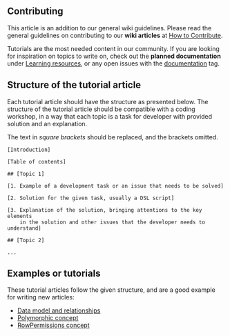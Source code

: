 ## Contributing

This article is an addition to our general wiki guidelines.
Please read the general guidelines on contributing to our **wiki articles** at [How to Contribute](How-to-Contribute).

Tutorials are the most needed content in our community.
If you are looking for inspiration on topics to write on, check out the **planned documentation**
under [Learning resources](https://github.com/Rhetos/Rhetos/issues/118), or any open issues with the [documentation](https://github.com/Rhetos/Rhetos/labels/documentation) tag.

## Structure of the tutorial article

Each tutorial article should have the structure as presented below.
The structure of the tutorial article should be compatible with a coding workshop, in a way that each topic is a task for developer with provided solution and an explanation.

The text in *square brackets* should be replaced, and the brackets omitted.

    [Introduction]

    [Table of contents]

    ## [Topic 1]

    [1. Example of a development task or an issue that needs to be solved]

    [2. Solution for the given task, usually a DSL script]

    [3. Explanation of the solution, bringing attentions to the key elements
        in the solution and other issues that the developer needs to understand]

    ## [Topic 2]

    ...

## Examples or tutorials

These tutorial articles follow the given structure, and are a good example for writing new articles:

* [Data model and relationships](Data-model-and-relationships)
* [Polymorphic concept](Polymorphic-concept)
* [RowPermissions concept](RowPermissions-concept)
